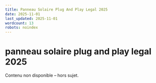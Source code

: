 ```yaml
---
title: Panneau Solaire Plug And Play Legal 2025
date: 2025-11-01
last_updated: 2025-11-01
wordcount: 13
robots: noindex
---
```


# panneau solaire plug and play legal 2025

Contenu non disponible – hors sujet.